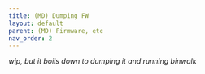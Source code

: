 ```yaml
---
title: (MD) Dumping FW
layout: default
parent: (MD) Firmware, etc
nav_order: 2
---
```

*wip, but it boils down to dumping it and running binwalk*